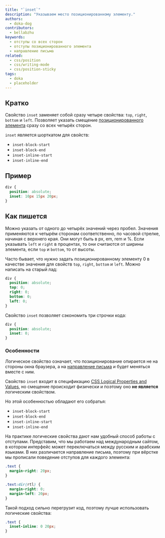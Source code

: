 ```yaml
---
title: "`inset`"
description: "Указываем место позиционированному элементу."
authors:
  - doka-dog
contributors:
  - bellabzhu
keywords:
  - отступы со всех сторон
  - отступы позиционированного элемента
  - направление письма
related:
  - css/position
  - css/writing-mode
  - css/position-sticky
tags:
  - doka
  - placeholder
---
```


## Кратко

Свойство `inset` заменяет собой сразу четыре свойства: `top`, `right`, `bottom` и `left`. Позволяет указать смещение [позиционированного элемента](/css/position/) сразу со всех четырёх сторон.

`inset` является шорткатом для свойств:

- `inset-block-start`
- `inset-block-end`
- `inset-inline-start`
- `inset-inline-end`

## Пример

```css
div {
  position: absolute;
  inset: 10px 15px 20px;
}
```

## Как пишется

Можно указать от одного до четырёх значений через пробел. Значения применяются к четырём сторонам соответственно, по часовой стрелке, начиная с верхнего края. Они могут быть в px, em, rem и %. Если указывать `left` и `right` в процентах, то они считаются от ширины элемента, если `top` и `bottom`, то от высоты.

Часто бывает, что нужно задать позиционированному элементу 0 в качестве значения для свойств `top`, `right`, `bottom` и `left`. Можно написать на старый лад:

```css
div {
  position: absolute;
  top: 0;
  right: 0;
  bottom: 0;
  left: 0;
}
```

Свойство `inset` позволяет сэкономить три строчки кода:

```css
div {
  position: absolute;
  inset: 0;
}
```

### Особенности

Логическое свойство означает, что позиционирование опирается не на стороны окна браузера, а на [направление письма](/css/writing-mode/) и будет меняться вместе с ним.

Свойство `inset` входит в спецификацию [CSS Logical Properties and Values](https://drafts.csswg.org/css-logical/), но смещение происходит физически и поэтому оно **не является** логическим свойством.

Но этой особенностью обладают его собратья:

- `inset-block-start`
- `inset-block-end`
- `inset-inline-start`
- `inset-inline-end`

На практике логические свойства дают нам удобный способ работы с отступами. Представим, что мы работаем над международным сайтом, в котором интерфейс может переключаться между русским и арабским языками. В них различается направление письма, поэтому при вёрстке мы прописали поведение отступов для каждого элемента:

```css
.text {
  margin-right: 20px;
}

.text:dir(rtl) {
  margin-right: 0;
  margin-left: 20px;
}
```

Такой подход сильно перегрузит код, поэтому лучше использовать логические свойства:

```css
.text {
  inset-inline: 0 20px;
}
```
